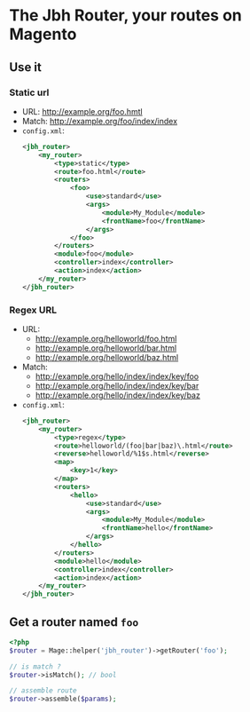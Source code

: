 # The Jbh Router, your routes on Magento

## Use it

### Static url

*   URL: http://example.org/foo.hmtl
*   Match: http://example.org/foo/index/index
*   `config.xml`:
    ```xml
    <jbh_router>
        <my_router>
            <type>static</type>
            <route>foo.html</route>
            <routers>
                <foo>
                    <use>standard</use>
                    <args>
                        <module>My_Module</module>
                        <frontName>foo</frontName>
                    </args>
                </foo>
            </routers>
            <module>foo</module>
            <controller>index</controller>
            <action>index</action>
        </my_router>
    </jbh_router>
    ```
### Regex URL

*   URL:
    *   http://example.org/helloworld/foo.html
    *   http://example.org/helloworld/bar.html
    *   http://example.org/helloworld/baz.html
*   Match:
    *   http://example.org/hello/index/index/key/foo
    *   http://example.org/hello/index/index/key/bar
    *   http://example.org/hello/index/index/key/baz
*   `config.xml`:
    ```xml
    <jbh_router>
        <my_router>
            <type>regex</type>
            <route>helloworld/(foo|bar|baz)\.html</route>
            <reverse>helloworld/%1$s.html</reverse>
            <map>
                <key>1</key>
            </map>
            <routers>
                <hello>
                    <use>standard</use>
                    <args>
                        <module>My_Module</module>
                        <frontName>hello</frontName>
                    </args>
                </hello>
            </routers>
            <module>hello</module>
            <controller>index</controller>
            <action>index</action>
        </my_router>
    </jbh_router>
    ```

## Get a router named `foo`

```php
<?php
$router = Mage::helper('jbh_router')->getRouter('foo');

// is match ?
$router->isMatch(); // bool

// assemble route
$router->assemble($params);
```
